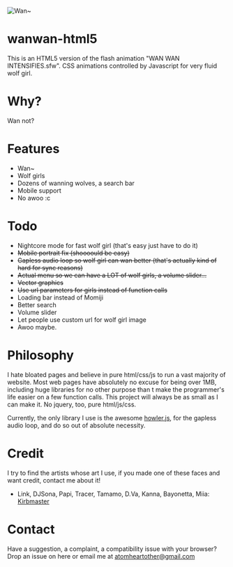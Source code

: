 ![Wan~](https://wanwan-html5.moe/girls/Momiji.png)

# wanwan-html5
This is an HTML5 version of the flash animation "WAN WAN INTENSIFIES.sfw". CSS animations controlled by Javascript for very fluid wolf girl.

# Why?
Wan not?

# Features
- Wan~
- Wolf girls
- Dozens of wanning wolves, a search bar
- Mobile support
- No awoo :c

# Todo
- Nightcore mode for fast wolf girl (that's easy just have to do it)
- ~~Mobile portrait fix (shoooould be easy)~~
- ~~Gapless audio loop so wolf girl can wan better (that's actually kind of hard for sync reasons)~~
- ~~Actual menu so we can have a LOT of wolf girls, a volume slider...~~
- ~~Vector graphics~~
- ~~Use url parameters for girls instead of function calls~~
- Loading bar instead of Momiji
- Better search
- Volume slider
- Let people use custom url for wolf girl image
- Awoo maybe.

# Philosophy
I hate bloated pages and believe in pure html/css/js to run a vast majority of website. Most web pages have absolutely no excuse for being over 1MB, including huge libraries for no other purpose than t make the programmer's life easier on a few function calls. This project will always be as small as I can make it. No jquery, too, pure html/js/css.

Currently, the only library I use is the awesome [howler.js](https://howlerjs.com/), for the gapless audio loop, and do so out of absolute necessity.

# Credit
I try to find the artists whose art I use, if you made one of these faces and want credit, contact me about it!

- Link, DJSona, Papi, Tracer, Tamamo, D.Va, Kanna, Bayonetta, Miia: [Kirbmaster](http://kirbmaster.deviantart.com/)

# Contact
Have a suggestion, a complaint, a compatibility issue with your browser? Drop an issue on here or email me at atomheartother@gmail.com
